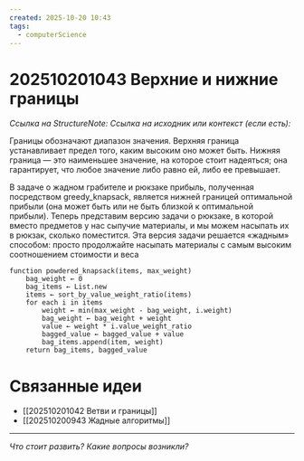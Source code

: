 ```yaml
---
created: 2025-10-20 10:43
tags:
  - computerScience
---
```

# 202510201043 Верхние и нижние границы

*Ссылка на StructureNote:*
*Ссылка на исходник или контекст (если есть):* 

Границы обозначают диапазон значения. Верхняя граница устанавливает предел того, каким высоким оно может быть. Нижняя граница — это наименьшее значение, на которое стоит надеяться; она гарантирует, что любое значение либо равно ей, либо ее превышает.

В задаче о жадном грабителе и рюкзаке прибыль, полученная посредством greedy_knapsack, является нижней границей оптимальной прибыли (она может быть или не быть близкой к оптимальной прибыли). Теперь представим версию задачи о рюкзаке, в которой вместо предметов у нас сыпучие материалы, и мы можем насыпать их в рюкзак, сколько поместится. Эта версия задачи решается «жадным» способом: просто продолжайте насыпать материалы с самым высоким соотношением стоимости и веса
```
function powdered_knapsack(items, max_weight)
    bag_weight ← 0
    bag_items ← List.new
    items ← sort_by_value_weight_ratio(items)
    for each i in items
        weight ← min(max_weight - bag_weight, i.weight)
        bag_weight ← bag_weight + weight
        value ← weight * i.value_weight_ratio
        bagged_value ← bagged_value + value
        bag_items.append(item, weight)
    return bag_items, bagged_value
```

# Связанные идеи

- [[202510201042 Ветви и границы]]
- [[202510200943 Жадные алгоритмы]]
---

*Что стоит развить? Какие вопросы возникли?*
